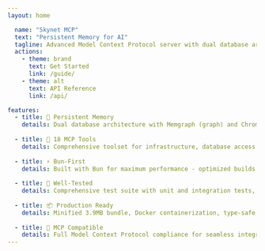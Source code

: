 ```yaml
---
layout: home

  name: "Skynet MCP"
  text: "Persistent Memory for AI"
  tagline: Advanced Model Context Protocol server with dual database architecture
  actions:
    - theme: brand
      text: Get Started
      link: /guide/
    - theme: alt
      text: API Reference
      link: /api/

features:
  - title: 🧠 Persistent Memory
    details: Dual database architecture with Memgraph (graph) and ChromaDB (vector) for semantic memory and relationship tracking
  
  - title: 🔧 18 MCP Tools
    details: Comprehensive toolset for infrastructure, database access, memory management, interaction tracking, and cognitive workflows
  
  - title: ⚡ Bun-First
    details: Built with Bun for maximum performance - optimized builds, native test runner, and hot-reload development
  
  - title: 🧪 Well-Tested
    details: Comprehensive test suite with unit and integration tests, 85%+ coverage
  
  - title: 📦 Production Ready
    details: Minified 3.9MB bundle, Docker containerization, type-safe with strict TypeScript
  
  - title: 🔌 MCP Compatible
    details: Full Model Context Protocol compliance for seamless integration with AI assistants
---
```

